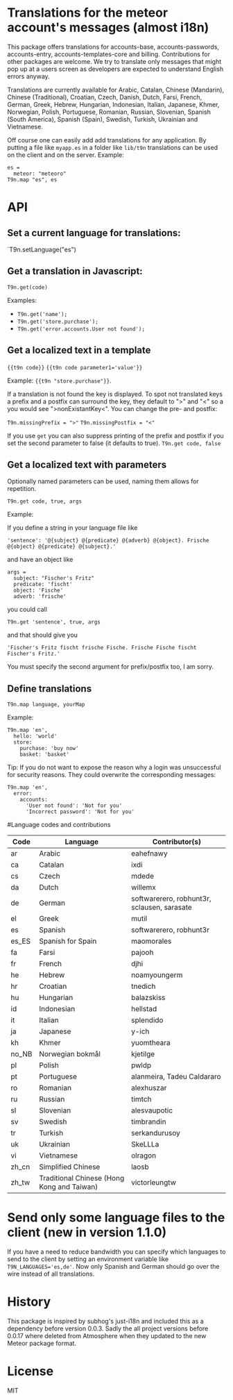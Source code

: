 # Translations for the meteor account's messages (almost i18n)

This package offers translations for accounts-base, accounts-passwords, accounts-entry, accounts-templates-core and billing. Contributions for other packages are welcome. We try to translate only messages that might pop up at a users screen as developers are expected to understand English errors anyway.

Translations are currently available for Arabic, Catalan, Chinese (Mandarin), Chinese (Traditional), Croatian, Czech, Danish, Dutch, Farsi, French, German, Greek, Hebrew, Hungarian, Indonesian, Italian, Japanese, Khmer, Norwegian, Polish, Portuguese, Romanian, Russian, Slovenian, Spanish (South America), Spanish (Spain), Swedish, Turkish, Ukrainian and Vietnamese.

Off course one can easily add add translations for any application. By putting a file like ```myapp.es``` in a folder like ```lib/t9n``` translations can be used on the client and on the server. Example:

``` myapp.es
es =
  meteor: "meteoro"
T9n.map "es", es
```

# API

##  Set a current language for translations:
`T9n.setLanguage("es")


## Get a translation in Javascript:

`T9n.get(code)`

Examples:
* `T9n.get('name');`
* `T9n.get('store.purchase');`
* `T9n.get('error.accounts.User not found');`

## Get a localized text in a template

`{{t9n code}}`
`{{t9n code parameter1='value'}}`

Example: `{{t9n "store.purchase"}}`.

If a translation is not found the key is displayed. To spot not translated keys a prefix and a postfix can surround the key, they default to ">" and "<" so a you would see ">nonExistantKey<". You can change the pre- and postfix:

`T9n.missingPrefix = ">"`
`T9n.missingPostfix = "<"`

If you use `get` you can also suppress printing of the prefix and postfix if you set the second parameter to false (it defaults to true).
`T9n.get code, false`

## Get a localized text with parameters

Optionally named parameters can be used, naming them allows for repetition.

`T9n.get code, true, args `

Example:

  If you define a string in your language file like

    'sentence': '@{subject} @{predicate} @{adverb} @{object}. Frische @{object} @{predicate} @{subject}.'

  and have an object like

    args =
      subject: "Fischer's Fritz"
      predicate: 'fischt'
      object: 'Fische'
      adverb: 'frische'

  you could call

    T9n.get 'sentence', true, args

  and that should give you

    'Fischer's Fritz fischt frische Fische. Frische Fische fischt Fischer's Fritz.'

  You must specify the second argument for prefix/postfix too, I am sorry.


## Define translations

`T9n.map language, yourMap`

Example:

    T9n.map 'en',
      hello: 'world'
      store:
        purchase: 'buy now'
        basket: 'basket'

Tip: If you do not want to expose the reason why a login was unsuccessful for security reasons. They could overwrite the corresponding messages:

    T9n.map 'en',
      error:
        accounts:
          'User not found': 'Not for you'
          'Incorrect password': 'Not for you'

#Language codes and contributions

Code   | Language             | Contributor(s)
------ | -------------------- | -------------
ar     | Arabic               | eahefnawy
ca     | Catalan              | ixdi
cs     | Czech                | mdede
da     | Dutch                | willemx
de     | German               | softwarerero, robhunt3r, sclausen, sarasate
el     | Greek                | mutil
es     | Spanish              | softwarerero, robhunt3r
es_ES  | Spanish for Spain    | maomorales
fa     | Farsi                | pajooh
fr     | French               | djhi
he     | Hebrew               | noamyoungerm
hr     | Croatian             | tnedich
hu     | Hungarian            | balazskiss
id     | Indonesian           | hellstad
it     | Italian              | splendido
ja     | Japanese             | y-ich
kh     | Khmer                | yuomtheara
no_NB  | Norwegian bokmål     | kjetilge
pl     | Polish               | pwldp
pt     | Portuguese           | alanmeira, Tadeu Caldararo
ro     | Romanian             | alexhuszar
ru     | Russian              | timtch
sl     | Slovenian            | alesvaupotic
sv     | Swedish              | timbrandin
tr     | Turkish              | serkandurusoy
uk     | Ukrainian            | SkeLLLa
vi     | Vietnamese           | olragon
zh_cn  | Simplified Chinese   | laosb
zh_tw  | Traditional Chinese (Hong Kong and Taiwan) | victorleungtw


# Send only some language files to the client (new in version 1.1.0)
If you have a need to reduce bandwidth you can specify which languages to send to the client by setting an environment variable like ```T9N_LANGUAGES='es,de'```. Now only Spanish and German should go over the wire instead of all translations.

# History

This package is inspired by subhog's just-i18n and included this as a dependency before version 0.0.3. Sadly the all project versions before 0.0.17 where deleted from Atmosphere when they updated to the new Meteor package format.

# License

MIT
